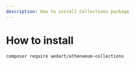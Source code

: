 ```yaml
---
description: How to install Collections package
---
```

# How to install

```shell
composer require aedart/athenaeum-collections
```

